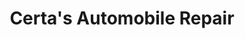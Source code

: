 ---
title: "Certa's Automobile Repair"
url: /apache-junction/certas-automobile-repair/
shop: Autowerkstatt
---
